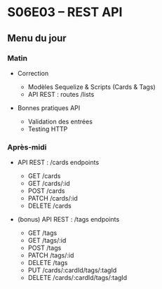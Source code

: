 # S06E03 – REST API

## Menu du jour

### Matin

- Correction
  - Modèles Sequelize & Scripts (Cards & Tags)
  - API REST : routes /lists

- Bonnes pratiques API
  - Validation des entrées
  - Testing HTTP

### Après-midi

- API REST : /cards endpoints
  - GET /cards
  - GET /cards/:id
  - POST /cards
  - PATCH /cards/:id
  - DELETE /cards

- (bonus) API REST : /tags endpoints
  - GET /tags
  - GET /tags/:id
  - POST /tags
  - PATCH /tags/:id
  - DELETE /tags
  - PUT /cards/:cardId/tags/:tagId
  - DELETE /cards/:cardId/tags/:tagId
